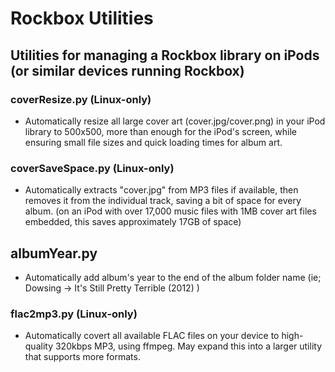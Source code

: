# Rockbox Utilities
## Utilities for managing a Rockbox library on iPods (or similar devices running Rockbox)

### coverResize.py (Linux-only)
- Automatically resize all large cover art (cover.jpg/cover.png) in your iPod library to 500x500, more than enough for the iPod's screen, while ensuring small file sizes and quick loading times for album art.

### coverSaveSpace.py (Linux-only)
- Automatically extracts "cover.jpg" from MP3 files if available, then removes it from the individual track, saving a bit of space for every album. (on an iPod with over 17,000 music files with 1MB cover art files embedded, this saves approximately 17GB of space)

## albumYear.py
- Automatically add album's year to the end of the album folder name (ie; Dowsing -> It's Still Pretty Terrible (2012) )

### flac2mp3.py (Linux-only)
- Automatically covert all available FLAC files on your device to high-quality 320kbps MP3, using ffmpeg. May expand this into a larger utility that supports more formats.
